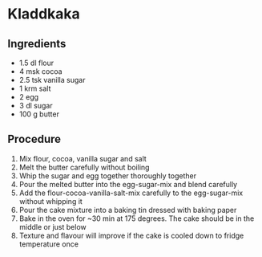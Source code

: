# Kladdkaka
## Ingredients
- 1.5 dl flour
- 4 msk cocoa
- 2.5 tsk vanilla sugar
- 1 krm salt
- 2 egg
- 3 dl sugar
- 100 g butter
## Procedure
1. Mix flour, cocoa, vanilla sugar and salt
2. Melt the butter carefully without boiling
3. Whip the sugar and egg together thoroughly together
4. Pour the melted butter into the egg-sugar-mix and blend carefully
5. Add the flour-cocoa-vanilla-salt-mix carefully to the egg-sugar-mix without whipping it
6. Pour the cake mixture into a baking tin dressed with baking paper
7. Bake in the oven for ~30 min at 175 degrees. The cake should be in the middle or just below
8. Texture and flavour will improve if the cake is cooled down to fridge temperature once
